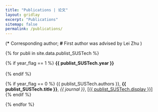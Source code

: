 ```yaml
---
title: "Publications | 论文"
layout: gridlay
excerpt: "Publications"
sitemap: false
permalink: /publications/
---
```


<p></p>

(<b>*</b> Corresponding author; <b>#</b> First author was advised by Lei Zhu )

<p></p>

{% for publi in site.data.publist_SUSTech %}

{% if year_flag == 1 %}
  <b>{{ publist_SUSTech.year }}</b>
  <br />  
{% endif %}

{% if year_flag == 0 %}
  {{ publist_SUSTech.authors }}, <b>{{ publist_SUSTech.title }}</b>, <em>{{  journal }}</em>, [<a href="{{ publist_SUSTech.url }}">{{ publist_SUSTech.display }}]</a>
  <br />
{% endif %}

{% endfor %}
